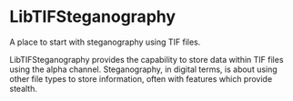 # LibTIFSteganography
A place to start with steganography using TIF files.

LibTIFSteganography provides the capability to store data within TIF files using the alpha channel.  Steganography, in digital terms, is about using other file types to store information, often with features which provide stealth.  
